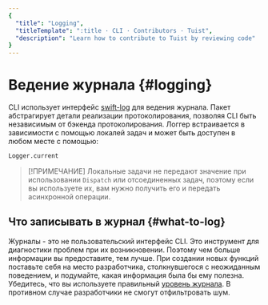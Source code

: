 ```yaml
---
{
  "title": "Logging",
  "titleTemplate": ":title · CLI · Contributors · Tuist",
  "description": "Learn how to contribute to Tuist by reviewing code"
}
---
```

# Ведение журнала {#logging}

CLI использует интерфейс [swift-log](https://github.com/apple/swift-log) для
ведения журнала. Пакет абстрагирует детали реализации протоколирования, позволяя
CLI быть независимым от бэкенда протоколирования. Логгер встраивается в
зависимости с помощью локалей задач и может быть доступен в любом месте с
помощью:

```bash
Logger.current
```

> [!ПРИМЕЧАНИЕ] Локальные задачи не передают значение при использовании
> `Dispatch` или отсоединенных задач, поэтому если вы используете их, вам нужно
> получить его и передать асинхронной операции.

## Что записывать в журнал {#what-to-log}

Журналы - это не пользовательский интерфейс CLI. Это инструмент для диагностики
проблем при их возникновении. Поэтому чем больше информации вы предоставите, тем
лучше. При создании новых функций поставьте себя на место разработчика,
столкнувшегося с неожиданным поведением, и подумайте, какая информация была бы
ему полезна. Убедитесь, что вы используете правильный [уровень
журнала](https://www.swift.org/documentation/server/guides/libraries/log-levels.html).
В противном случае разработчики не смогут отфильтровать шум.
